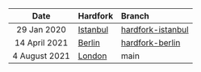 | Date | Hardfork | Branch |
| :---:| :--- | :--- |
29 Jan 2020   | [Istanbul](https://github.com/ethereum/eth1.0-specs/blob/29a892ee02f780cd355f164d829ac99a6f144ec4/network-upgrades/mainnet-upgrades/istanbul.md) | [hardfork-istanbul](https://github.com/wolflo/evm-opcodes/tree/hardfork-istanbul)
14 April 2021 | [Berlin](https://github.com/ethereum/eth1.0-specs/blob/29a892ee02f780cd355f164d829ac99a6f144ec4/network-upgrades/mainnet-upgrades/berlin.md) | [hardfork-berlin](https://github.com/wolflo/evm-opcodes/tree/hardfork-berlin)
4 August 2021 | [London](https://github.com/ethereum/eth1.0-specs/blob/29a892ee02f780cd355f164d829ac99a6f144ec4/network-upgrades/mainnet-upgrades/london.md) | main

